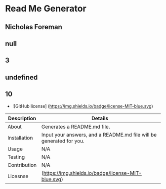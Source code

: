 
# Read Me Generator

## Nicholas Foreman

## null

## 3

## undefined

## 10

* ![GitHub license] (https://img.shields.io/badge/license-MIT-blue.svg)

Description | Details
---------------------|----
About | Generates a README.md file.
Installation | Input your answers, and a README.md file will be generated for you.
Usage | N/A
Testing | N/A
Contribution | N/A
Licesnse | (https://img.shields.io/badge/license-MIT-blue.svg)